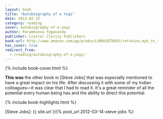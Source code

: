 ```yaml
---
layout: book
title: "Autobiography of a Yogi"
date: 2013-02-15
category: reading
cover: autobiography-of-a-yogi
author: Paramhansa Yogananda
publisher: Crystal Clarity Publishers
book-url: http://www.amazon.com/gp/product/B003QTDDXS/ref=kinw_myk_ro_title
has_cover: true
redirect_from:
  - /reading/autobiography-of-a-yogi/
---
```

{% include book-cover.html %}

**This was** the other book in [Steve Jobs] that was especially mentioned to have a great impact on his life. After discussing it with some of my Indian colleagues—it was clear that I had to read it. It's a great reminder of all the potential every human being has and the ability to direct this potential.

{% include book-highlights.html %}

[Steve Jobs]: {{ site.url }}{% post_url 2012-03-14-steve-jobs %}
